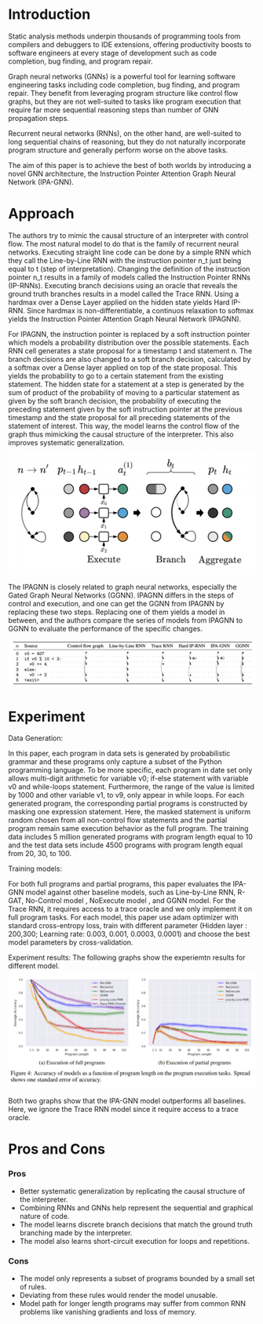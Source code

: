 # Introduction
Static analysis methods underpin thousands of programming tools from compilers and debuggers to IDE extensions, offering productivity boosts to software engineers at every stage of development such as code completion, bug finding, and program repair.

Graph neural networks (GNNs) is a powerful tool for learning software engineering tasks including code completion, bug finding, and program repair. They benefit from leveraging program structure like control flow graphs, but they are not well-suited to tasks like program execution that require far more sequential reasoning steps than number of GNN propagation steps. 

Recurrent neural networks (RNNs), on the other hand, are well-suited to long sequential chains of reasoning, but they do not naturally incorporate program structure and generally perform worse on the above tasks. 

The aim of this paper is to achieve the best of both worlds by introducing a novel GNN architecture, the Instruction Pointer Attention Graph Neural Network (IPA-GNN). 

# Approach

The authors try to mimic the causal structure of an interpreter with control flow. The most natural model to do that is the family of recurrent neural networks. Executing straight line code can be done by a simple RNN which they call the Line-by-Line RNN with the instruction pointer n_t just being equal to t (step of interpretation). Changing the definition of the instruction pointer n_t results in a family of models called the Instruction Pointer RNNs (IP-RNNs). Executing branch decisions using an oracle that reveals the ground truth branches results in a model called the Trace RNN. Using a hardmax over a Dense Layer applied on the hidden state yields Hard IP-RNN. Since hardmax is non-differentiable, a continuos relaxation to softmax yields the Instruction Pointer Attention Graph Neural Network (IPAGNN).

For IPAGNN, the instruction pointer is replaced by a soft instruction pointer which models a probability distribution over the possible statements. Each RNN cell generates a state proposal for a timestamp t and statement n. The branch decisions are also changed to a soft branch decision, calculated by a softmax over a Dense layer applied on top of the state proposal. This yields the probability to go to a certain statement from the existing statement. The hidden state for a statement at a step is generated by the sum of product of the probability of moving to a particular statement as given by the soft branch decision, the probability of executing the preceding statement given by the soft instruction pointer at the previous timestamp and the state proposal for all preceding statements of the statement of interest. This way, the model learns the control flow of the graph thus mimicking the causal structure of the interpreter. This also improves systematic generalization.

![model](images/model.png)

The IPAGNN is closely related to graph neural networks, especially the Gated Graph Neural Networks (GGNN). IPAGNN differs in the steps of control and execution, and one can get the GGNN from IPAGNN by replacing these two steps. Replacing one of them yields a model in between, and the authors compare the series of models from IPAGNN to GGNN to evaluate the performance of the specific changes.

![comparison](images/comparison.png)

# Experiment

Data Generation:

In this paper, each program in data sets is generated by probabilistic grammar and these programs only capture a subset of the Python programming language. To be more specific, each program in date set only allows multi-digit arithmetic for variable v0; if-else statement with variable v0 and while-loops statement. Furthermore, the range of the value is limited by 1000 and other variable v1, to v9, only appear in while loops. For each generated program, the corresponding partial programs is constructed by masking one expression
statement. Here, the masked statement is uniform random chosen from all non-control flow statements and the partial program remain same execution behavior as the full program.
The training data includes 5 million generated programs with program length equal to 10 and the test data sets include 4500 programs with program length equal from 20, 30, to 100.

Training models:

For both full programs and partial programs, this paper evaluates the IPA-GNN model against other baseline models, such as Line-by-Line RNN, R-GAT, No-Control model , NoExecute model , and GGNN model. For the Trace RNN, it requires access to a trace oracle and we only implement it on full program tasks. For each model, this paper use adam optimizer with standard cross-entropy loss, train with different parameter (Hidden layer : 200,300; Learning rate: 0.003, 0.001, 0.0003, 0.0001) and choose the best model parameters by cross-validation.

Experiment results:
The following graphs show the experiemtn results for different model.
![model](images/graph.png)

Both two graphs show that the IPA-GNN model outperforms all baselines. Here, we ignore the Trace RNN model since it require access to a trace oracle.

# Pros and Cons

### Pros

- Better systematic generalization by replicating the causal structure of the interpreter.
- Combining RNNs and GNNs help represent the sequential and graphical nature of code.
- The model learns discrete branch decisions that match the ground truth branching made by the interpreter.
- The model also learns short-circuit execution for loops and repetitions.

### Cons

- The model only represents a subset of programs bounded by a small set of rules.
- Deviating from these rules would render the model unusable.
- Model path for longer length programs may suffer from common RNN problems like vanishing gradients and loss of memory.
